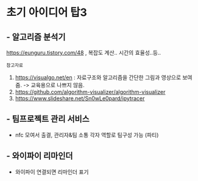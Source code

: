 # 초기 아이디어 탑3
## - 알고리즘 분석기
 https://eunguru.tistory.com/48 , 복잡도 계산.. 시간의 효율성..등..

`참고자료`

1) https://visualgo.net/en  : 자료구조와 알고리즘을 간단한 그림과 영상으로 보여줌. -> 교육용으로 나쁘지 않음.
2) https://github.com/algorithm-visualizer/algorithm-visualizer
3) https://www.slideshare.net/Sn0wLe0pard/ipytracer

## - 팀프로젝트 관리 서비스
 - nfc 모여서 출결, 관리자&팀 소통
각자 역할로 팀구성 가능 (파티)

## - 와이파이 리마인더
- 와이파이 연결되면 리마인더 표기
